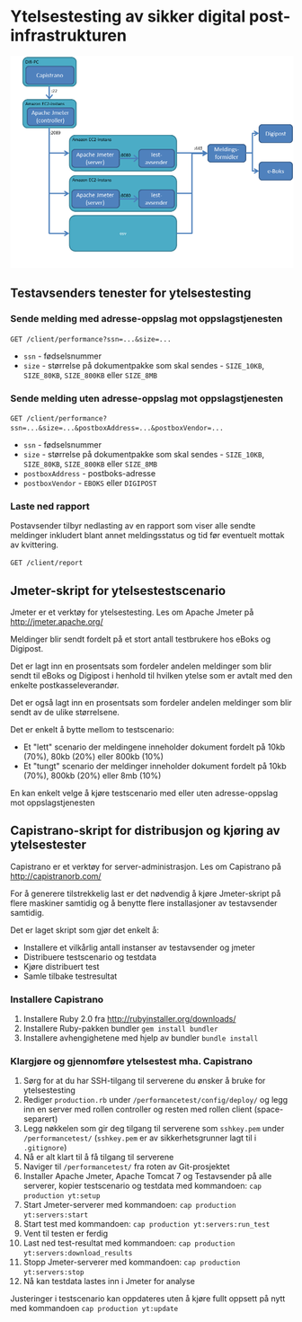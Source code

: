 # Ytelsestesting av sikker digital post-infrastrukturen

![Ytelsestesting av sikker digital post-infrastrukturen](https://github.com/difi/sdp-klient-eksempel-java-webclient/raw/master/performancetest/ytelsestesting-av-sikker-digital-post-infrastrukturen.png)

## Testavsenders tenester for ytelsestesting

### Sende melding med adresse-oppslag mot oppslagstjenesten

`GET /client/performance?ssn=...&size=...`

- `ssn` - fødselsnummer
- `size` - størrelse på dokumentpakke som skal sendes - `SIZE_10KB`, `SIZE_80KB`, `SIZE_800KB` eller `SIZE_8MB`

### Sende melding uten adresse-oppslag mot oppslagstjenesten

`GET /client/performance?ssn=...&size=...&postboxAddress=...&postboxVendor=...`

- `ssn` - fødselsnummer
- `size` - størrelse på dokumentpakke som skal sendes - `SIZE_10KB`, `SIZE_80KB`, `SIZE_800KB` eller `SIZE_8MB`
- `postboxAddress` - postboks-adresse
- `postboxVendor` - `EBOKS` eller `DIGIPOST`

### Laste ned rapport

Postavsender tilbyr nedlasting av en rapport som viser alle sendte meldinger inkludert blant annet meldingsstatus og tid før eventuelt mottak av kvittering.

`GET /client/report`

## Jmeter-skript for ytelsestestscenario

Jmeter er et verktøy for ytelsestesting. Les om Apache Jmeter på http://jmeter.apache.org/

Meldinger blir sendt fordelt på et stort antall testbrukere hos eBoks og Digipost.

Det er lagt inn en prosentsats som fordeler andelen meldinger som blir sendt til eBoks og Digipost i henhold til hvilken ytelse som er avtalt med den enkelte postkasseleverandør.

Det er også lagt inn en prosentsats som fordeler andelen meldinger som blir sendt av de ulike størrelsene.

Det er enkelt å bytte mellom to testscenario:

- Et "lett" scenario der meldingene inneholder dokument fordelt på 10kb (70%), 80kb (20%) eller 800kb (10%)
- Et "tungt" scenario der meldinger inneholder dokument fordelt på 10kb (70%), 800kb (20%) eller 8mb (10%)

En kan enkelt velge å kjøre testscenario med eller uten adresse-oppslag mot oppslagstjenesten

## Capistrano-skript for distribusjon og kjøring av ytelsestester

Capistrano er et verktøy for server-administrasjon. Les om Capistrano på http://capistranorb.com/

For å generere tilstrekkelig last er det nødvendig å kjøre Jmeter-skript på flere maskiner samtidig og å benytte flere installasjoner av testavsender samtidig.

Det er laget skript som gjør det enkelt å:

- Installere et vilkårlig antall instanser av testavsender og jmeter
- Distribuere testscenario og testdata
- Kjøre distribuert test
- Samle tilbake testresultat

### Installere Capistrano

1. Installere Ruby 2.0 fra http://rubyinstaller.org/downloads/
2. Installere Ruby-pakken bundler `gem install bundler`
3. Installere avhengighetene med hjelp av bundler `bundle install`

### Klargjøre og gjennomføre ytelsestest mha. Capistrano

1. Sørg for at du har SSH-tilgang til serverene du ønsker å bruke for ytelsestesting
2. Rediger `production.rb` under `/performancetest/config/deploy/` og legg inn en server med rollen controller og resten med rollen client (space-separert)
3. Legg nøkkelen som gir deg tilgang til serverene som `sshkey.pem` under `/performancetest/` (`sshkey.pem` er av sikkerhetsgrunner lagt til i `.gitignore`)
4. Nå er alt klart til å få tilgang til serverene
5. Naviger til `/performancetest/` fra roten av Git-prosjektet
6. Installer Apache Jmeter, Apache Tomcat 7 og Testavsender på alle serverer, kopier testscenario og testdata med kommandoen: `cap production yt:setup`
7. Start Jmeter-serverer med kommandoen: `cap production yt:servers:start`
8. Start test med kommandoen: `cap production yt:servers:run_test`
9. Vent til testen er ferdig
10. Last ned test-resultat med kommandoen: `cap production yt:servers:download_results`
11. Stopp Jmeter-serverer med kommandoen: `cap production yt:servers:stop`
12. Nå kan testdata lastes inn i Jmeter for analyse

Justeringer i testscenario kan oppdateres uten å kjøre fullt oppsett på nytt med kommandoen `cap production yt:update`
